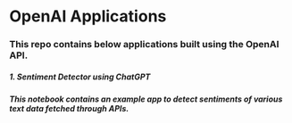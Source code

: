 # OpenAI Applications

### This repo contains below applications built using the OpenAI API.
##### 1. Sentiment Detector using ChatGPT
##### This notebook contains an example app to detect sentiments of various text data fetched through APIs.

